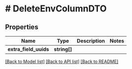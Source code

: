 # # DeleteEnvColumnDTO

## Properties

Name | Type | Description | Notes
------------ | ------------- | ------------- | -------------
**extra_field_uuids** | **string[]** |  |

[[Back to Model list]](../../README.md#models) [[Back to API list]](../../README.md#endpoints) [[Back to README]](../../README.md)
